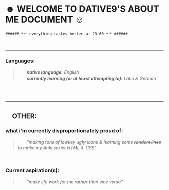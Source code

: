  # ☻ WELCOME TO DATIVE9'S ABOUT ME DOCUMENT ☺︎ #


    ###### *〜 everything tastes better at 23:60 〜* ######

<br>


<hr>

### **Languages:** ### 

> <i> 　　**native language:** English
<br> 　　**currently learning (or at least attempting to):** Latin & German </i>


<br>



<br>

<hr>

## 　OTHER: ##


### **what i'm currently disproportionately proud of:** ### 

> <i> 　　"making tons of lowkey ugly icons & learning some <s>random lines to make my Anki sexier</s> HTML & CSS" </i>


<br>


### **Current aspiration(s):** ### 

> <i> 　　"make life work for me rather than vice versa" </i>



<!---
dative9/dative9 is a ✨ special ✨ repository because its `README.md` (this file) appears on your GitHub profile.
You can click the Preview link to take a look at your changes.
--->
